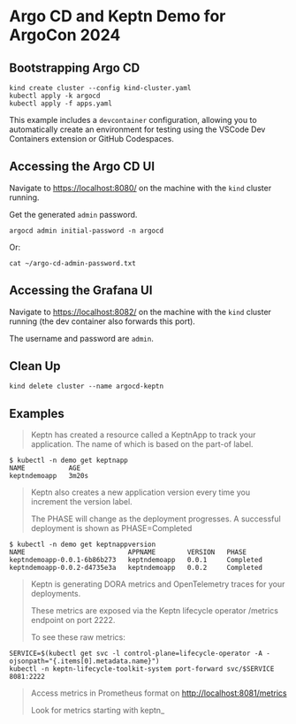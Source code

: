 # Argo CD and Keptn Demo for ArgoCon 2024

## Bootstrapping Argo CD
```
kind create cluster --config kind-cluster.yaml
kubectl apply -k argocd
kubectl apply -f apps.yaml
```

This example includes a `devcontainer` configuration, allowing you to automatically create an environment for testing using the VSCode Dev Containers extension or GitHub Codespaces.

## Accessing the Argo CD UI
Navigate to [https://localhost:8080/](https://localhost:8080/) on the machine with the `kind` cluster running.

Get the generated `admin` password.
```
argocd admin initial-password -n argocd
```

Or:
```
cat ~/argo-cd-admin-password.txt
```

## Accessing the Grafana UI
Navigate to [https://localhost:8082/](https://localhost:8082/) on the machine with the `kind` cluster running (the dev container also forwards this port).

The username and password are `admin`.

## Clean Up
```
kind delete cluster --name argocd-keptn
```

## Examples

> Keptn has created a resource called a KeptnApp to track your application. The name of which is 
based on the part-of label.

```
$ kubectl -n demo get keptnapp
NAME           AGE
keptndemoapp   3m20s
```

> Keptn also creates a new application version every time you increment the version label.
>
> The PHASE will change as the deployment progresses. A successful deployment is shown as PHASE=Completed

```
$ kubectl -n demo get keptnappversion
NAME                          APPNAME        VERSION   PHASE
keptndemoapp-0.0.1-6b86b273   keptndemoapp   0.0.1     Completed
keptndemoapp-0.0.2-d4735e3a   keptndemoapp   0.0.2     Completed
```

> Keptn is generating DORA metrics and OpenTelemetry traces for your deployments.
> 
> These metrics are exposed via the Keptn lifecycle operator /metrics endpoint on port 2222.
> 
> To see these raw metrics:

```
SERVICE=$(kubectl get svc -l control-plane=lifecycle-operator -A -ojsonpath="{.items[0].metadata.name}")
kubectl -n keptn-lifecycle-toolkit-system port-forward svc/$SERVICE 8081:2222
```

> Access metrics in Prometheus format on [http://localhost:8081/metrics](http://localhost:8081/metrics)
> 
> Look for metrics starting with keptn_


